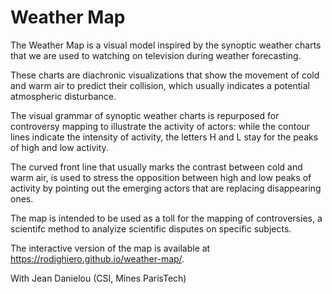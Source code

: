 # Weather Map

The Weather Map is a visual model inspired by the synoptic weather charts that we are used to watching on television during weather forecasting.

These charts are diachronic visualizations that show the movement of cold and warm air to predict their collision, which usually indicates a potential atmospheric disturbance.

The visual grammar of synoptic weather charts is repurposed for controversy mapping to illustrate the activity of actors: while the contour lines indicate the intensity of activity, the letters H and L stay for the peaks of high and low activity.

The curved front line that usually marks the contrast between cold and warm air, is used to stress the opposition between high and low peaks of activity by pointing out the emerging actors that are replacing disappearing ones.

The map is intended to be used as a toll for the mapping of controversies, a scientifc method to analyize scientific disputes on specific subjects.

The interactive version of the map is available at https://rodighiero.github.io/weather-map/.

With Jean Danielou (CSI, Mines ParisTech)
